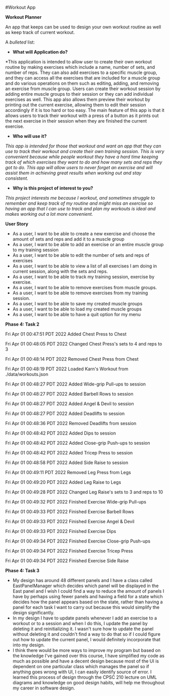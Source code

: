 #Workout App

**Workout Planner**

An app that keeps can be used to design your own workout routine as well as keep track of
current workout. 

A *bulleted* list:
- **What will Application do?**

*This application is intended to allow user to create their own workout routine 
by making exercises which include a name, number of sets, and number of reps. They can also add
exercises to a specific muscle group, and they can access all the exercises that are
included for a muscle group and do various operations on them such as editing, adding, and removing an exercise 
from muscle group. 
Users can create their workout session by adding entire muscle groups to their session
or they can add individual exercises as well. This app also allows them preview their workout by printing out the 
current exercise, allowing 
them to edit their session accordingly if it is too hard or too easy. The main feature of this app is that it 
allows users
to track their workout with a press of a button as it prints out the next exercise in their session when they are 
finished the current exercise. 

- **Who will use it?**

*This app is intended for those that workout and want an app that they can use to 
track their workout and create their own training session. This is very convenient because while people
workout they have a hard time keeping track of which exercises they want to do and how many sets and reps they
got to do. 
This app will allow users to never forget an exercise and will assist them in achieving great results when working out 
and stay consistent.*

- **Why is this project of interest to you?**

*This project interests me because I workout, and sometimes struggle to remember and keep track of
my routine and might miss an exercise so having an app that I can use to track and plan my workouts is ideal and makes 
working out a lot more convenient.*

**User Story**

- As a user, I want to be able to create a new exercise and choose the amount of sets and reps and add it to a 
muscle group
- As a user, I want to be able to add an exercise or an entire muscle group to my training session
- As a user, I want to be able to edit the number of sets and reps of exercises 
- As a user, I want to be able to view a list of all exercises I am doing in current session,
along with the sets and reps.
- As a user, I want to be able to track my training session, exercise by exercise.
- As a user, I want to be able to remove exercises from muscle groups.
- As a user, I want to be able to remove exercises from my training session.
- As a user, I want to be able to save my created muscle groups
- As a user, I want to be able to load my created muscle groups
- As a user, I want to be able to have a quit option for my menu

**Phase 4: Task 2**

Fri Apr 01 00:47:51 PDT 2022
Added Chest Press to Chest


Fri Apr 01 00:48:05 PDT 2022
Changed Chest Press's sets to 4 and reps to 3


Fri Apr 01 00:48:14 PDT 2022
Removed Chest Press from Chest


Fri Apr 01 00:48:19 PDT 2022
Loaded Karn's Workout from ./data/workouts.json


Fri Apr 01 00:48:27 PDT 2022
Added Wide-grip Pull-ups to session


Fri Apr 01 00:48:27 PDT 2022
Added Barbell Rows to session


Fri Apr 01 00:48:27 PDT 2022
Added Angel & Devil to session


Fri Apr 01 00:48:27 PDT 2022
Added Deadlifts to session


Fri Apr 01 00:48:36 PDT 2022
Removed Deadlifts from session


Fri Apr 01 00:48:42 PDT 2022
Added Dips to session


Fri Apr 01 00:48:42 PDT 2022
Added Close-grip Push-ups to session


Fri Apr 01 00:48:42 PDT 2022
Added Tricep Press to session


Fri Apr 01 00:48:58 PDT 2022
Added Side Raise to session


Fri Apr 01 00:49:11 PDT 2022
Removed Leg Press from Legs


Fri Apr 01 00:49:20 PDT 2022
Added Leg Raise to Legs


Fri Apr 01 00:49:28 PDT 2022
Changed Leg Raise's sets to 3 and reps to 10


Fri Apr 01 00:49:32 PDT 2022
Finished Exercise Wide-grip Pull-ups


Fri Apr 01 00:49:33 PDT 2022
Finished Exercise Barbell Rows


Fri Apr 01 00:49:33 PDT 2022
Finished Exercise Angel & Devil


Fri Apr 01 00:49:33 PDT 2022
Finished Exercise Dips


Fri Apr 01 00:49:34 PDT 2022
Finished Exercise Close-grip Push-ups


Fri Apr 01 00:49:34 PDT 2022
Finished Exercise Tricep Press


Fri Apr 01 00:49:34 PDT 2022
Finished Exercise Side Raise


**Phase 4: Task 3**
- My design has around 48 different panels and I have a class called EastPanelManager which decides which panel
will be displayed in the East panel and I wish I could find a way to reduce the amount of panels I have by perhaps 
using fewer panels and having a field for a state which decides how the panel appears based on the state, rather than
having a panel for each task I want to carry out because this would simplify the design significantly. 
- In my design I have to update panels whenever I add an exercise to a workout or to a session and when I do this, 
I update the panel by deleting it and reinitializing it. I wasn't sure how to update the panel without deleting it and 
couldn't find a way to do that so if I could figure out how to update the current panel, I would definitely incorporate 
that into my design.
- I think there would be more ways to improve my program but based on the knowledge I've gained over this course,
I have simplified my code as much as possible and have a decent design because most of the UI is dependent on one 
particular class which manages the panel so if anything goes wrong with UI, I can easily identify source of error. 
I learned this process of design through the CPSC 210 lecture on UML diagrams and knowledge on good design habits, 
will help me throughout my career in software design. 
